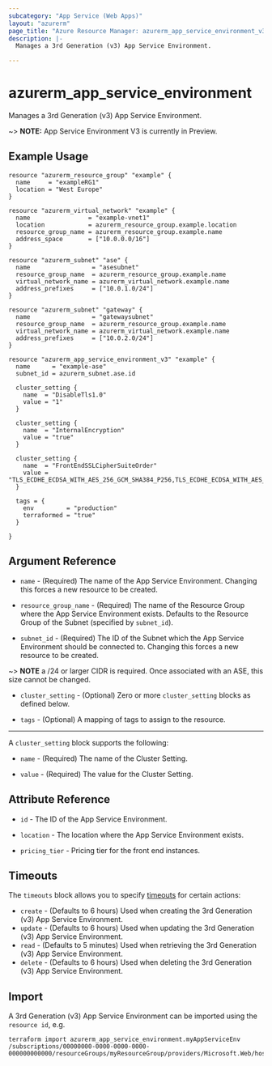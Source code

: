 ```yaml
---
subcategory: "App Service (Web Apps)"
layout: "azurerm"
page_title: "Azure Resource Manager: azurerm_app_service_environment_v3"
description: |-
  Manages a 3rd Generation (v3) App Service Environment.

---
```


# azurerm_app_service_environment

Manages a 3rd Generation (v3) App Service Environment.

~> **NOTE:** App Service Environment V3 is currently in Preview.

## Example Usage

```hcl
resource "azurerm_resource_group" "example" {
  name     = "exampleRG1"
  location = "West Europe"
}

resource "azurerm_virtual_network" "example" {
  name                = "example-vnet1"
  location            = azurerm_resource_group.example.location
  resource_group_name = azurerm_resource_group.example.name
  address_space       = ["10.0.0.0/16"]
}

resource "azurerm_subnet" "ase" {
  name                 = "asesubnet"
  resource_group_name  = azurerm_resource_group.example.name
  virtual_network_name = azurerm_virtual_network.example.name
  address_prefixes     = ["10.0.1.0/24"]
}

resource "azurerm_subnet" "gateway" {
  name                 = "gatewaysubnet"
  resource_group_name  = azurerm_resource_group.example.name
  virtual_network_name = azurerm_virtual_network.example.name
  address_prefixes     = ["10.0.2.0/24"]
}

resource "azurerm_app_service_environment_v3" "example" {
  name      = "example-ase"
  subnet_id = azurerm_subnet.ase.id

  cluster_setting {
    name  = "DisableTls1.0"
    value = "1"
  }

  cluster_setting {
    name  = "InternalEncryption"
    value = "true"
  }

  cluster_setting {
    name  = "FrontEndSSLCipherSuiteOrder"
    value = "TLS_ECDHE_ECDSA_WITH_AES_256_GCM_SHA384_P256,TLS_ECDHE_ECDSA_WITH_AES_128_GCM_SHA256_P256,TLS_ECDHE_RSA_WITH_AES_256_CBC_SHA384_P256,TLS_ECDHE_RSA_WITH_AES_128_CBC_SHA256_P256,TLS_ECDHE_RSA_WITH_AES_256_CBC_SHA_P256,TLS_ECDHE_RSA_WITH_AES_128_CBC_SHA_P256"
  }

  tags = {
    env         = "production"
    terraformed = "true"
  }

}

```

## Argument Reference

* `name` - (Required) The name of the App Service Environment. Changing this forces a new resource to be created. 

* `resource_group_name` - (Required) The name of the Resource Group where the App Service Environment exists. Defaults to the Resource Group of the Subnet (specified by `subnet_id`).

* `subnet_id` - (Required) The ID of the Subnet which the App Service Environment should be connected to. Changing this forces a new resource to be created.

~> **NOTE** a /24 or larger CIDR is required. Once associated with an ASE, this size cannot be changed.

* `cluster_setting` - (Optional) Zero or more `cluster_setting` blocks as defined below. 

* `tags` - (Optional) A mapping of tags to assign to the resource. 

---

A `cluster_setting` block supports the following:

* `name` - (Required) The name of the Cluster Setting. 

* `value` - (Required) The value for the Cluster Setting. 

## Attribute Reference

* `id` - The ID of the App Service Environment.

* `location` - The location where the App Service Environment exists.

* `pricing_tier` - Pricing tier for the front end instances.

## Timeouts

The `timeouts` block allows you to specify [timeouts](https://www.terraform.io/docs/configuration/resources.html#timeouts) for certain actions:

* `create` - (Defaults to 6 hours) Used when creating the 3rd Generation (v3) App Service Environment.
* `update` - (Defaults to 6 hours) Used when updating the 3rd Generation (v3) App Service Environment.
* `read` - (Defaults to 5 minutes) Used when retrieving the 3rd Generation (v3) App Service Environment.
* `delete` - (Defaults to 6 hours) Used when deleting the 3rd Generation (v3) App Service Environment.

## Import

A 3rd Generation (v3) App Service Environment can be imported using the `resource id`, e.g.

```shell
terraform import azurerm_app_service_environment.myAppServiceEnv /subscriptions/00000000-0000-0000-0000-000000000000/resourceGroups/myResourceGroup/providers/Microsoft.Web/hostingEnvironments/myAppServiceEnv
```
